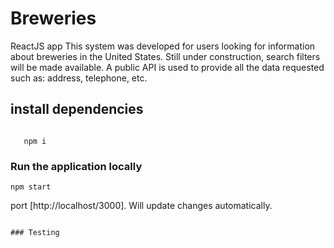 # Breweries
ReactJS app
This system was developed for users looking for information about breweries in the United States. Still under construction, search filters will be made available.
A public API is used to provide all the data requested such as: address, telephone, etc.

## install dependencies

```

   npm i
```
### Run the application locally

```
npm start
```

port [http://localhost/3000]. Will update changes automatically.

```

### Testing
